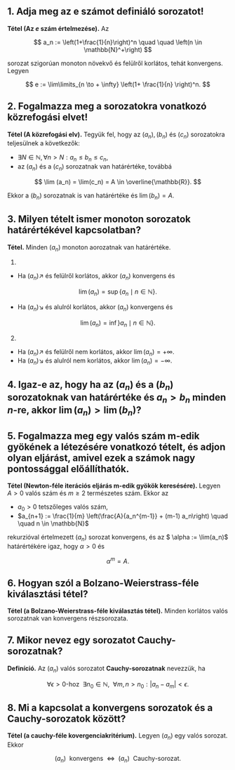 ## 1. Adja meg az e számot definiáló sorozatot!

**Tétel (Az $e$ szám értelmezése).** Az

$$
a_n := \left(1+\frac{1}{n}\right)^n \quad \quad \left(n \in \mathbb{N}^+\right)
$$

sorozat szigorúan monoton növekvő és felülről korlátos, tehát konvergens. Legyen

$$
e := \lim\limits_{n \to + \infty} \left(1+ \frac{1}{n} \right)^n.
$$

## 2. Fogalmazza meg a sorozatokra vonatkozó közrefogási elvet!

**Tétel (A közrefogási elv).** Tegyük fel, hogy az $(a_n), (b_n)$ és $(c_n)$ sorozatokra teljesülnek a következők:

- $\exists N \in \mathbb{N}, \forall n > N : a_n \leq b_n \leq c_n$,
- az $(a_n)$ és a $(c_n)$ sorozatnak van határértéke, továbbá

$$
\lim (a_n) = \lim(c_n) = A \in \overline{\mathbb{R}}.
$$

Ekkor a $(b_n)$ sorozatnak is van határértéke és $\lim (b_n) = A$.

## 3. Milyen tételt ismer monoton sorozatok határértékével kapcsolatban?

**Tétel.** Minden $(a_n)$ monoton aorozatnak van határértéke.

1. 

- Ha $(a_n) \nearrow$ és felülről korlátos, akkor $(a_n)$ konvergens és

$$
\lim(a_n) = \sup\left\lbrace a_n \mid n \in \mathbb{N}\right\rbrace.
$$

- Ha $(a_n) \searrow$ és alulról korlátos, akkor $(a_n)$ konvergens és

$$
\lim(a_n) = \inf\left\rbrace a_n \mid n \in \mathbb{N} \right\rbrace .
$$

2. 

- Ha $(a_n) \nearrow$ és felülről nem korlátos, akkor $\lim(a_n) = + \infty$.
- Ha $(a_n) \searrow$ és alulról nem korlátos, akkor $\lim(a_n) = - \infty$.

## 4. Igaz-e az, hogy ha az $(a_n)$ és a $(b_n)$ sorozatoknak van határértéke és $a_n > b_n$ minden $n$-re, akkor $\lim(a_n) > \lim (b_n)$?



## 5. Fogalmazza meg egy valós szám m-edik gyökének a létezésére vonatkozó tételt, és adjon olyan eljárást, amivel ezek a számok nagy pontossággal előállíthatók.

**Tétel (Newton-féle iterációs eljárás m-edik gyökök keresésére).** Legyen $A>0$ valós szám és $m \geq 2$ természetes szám. Ekkor az

- $a_0>0$ tetszőleges valós szám,
- $a_{n+1} := \frac{1}{m} \left(\frac{A}{a_n^{m-1}} + (m-1) a_n\right) \quad \quad n \in \mathbb{N}$

rekurzióval értelmezett $(a_n)$ sorozat konvergens, és az $ \alpha := \lim(a_n)$ határértékére igaz, hogy $\alpha > 0$ és

$$
\alpha^m=A.
$$

## 6. Hogyan szól a Bolzano-Weierstrass-féle kiválasztási tétel?

**Tétel (a Bolzano-Weierstrass-féle kiválasztás tétel).** Minden korlátos valós sorozatnak van konvergens részsorozata.

## 7. Mikor nevez egy sorozatot Cauchy-sorozatnak?

**Definíció.** Az $(a_n)$ valós sorozatot **Cauchy-sorozatnak** nevezzük, ha

$$
\forall \epsilon > 0 \text{-hoz} \ \ \exists n_0 \in \mathbb{N}, \ \ \forall m,n>n_0 : \left| a_n - a_m \right| < \epsilon .
$$

## 8. Mi a kapcsolat a konvergens sorozatok és a Cauchy-sorozatok között?

**Tétel (a cauchy-féle kovergenciakritérium).** Legyen $(a_n)$ egy valós sorozat. Ekkor

$$
(a_n) \ \ \text{konvergens} \ \ \iff \ \ (a_n) \ \ \text{Cauchy-sorozat}.
$$